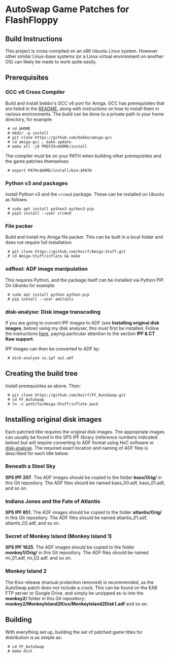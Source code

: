 
# AutoSwap Game Patches for FlashFloppy
## Build Instructions

This project is cross-compiled on an x86 Ubuntu Linux system. However
other similar Linux-base systems (or a Linux virtual environment on
another OS) can likely be made to work quite easily.

## Prerequisites

### GCC v6 Cross Compiler

Build and install bebbo's GCC v6 port for Amiga.  GCC has
prerequisites that are listed in the
[README](https://github.com/bebbo/amiga-gcc/blob/master/README.md),
along with instructions on how to install them in various
environments.  The build can be done to a private path in your home
directory, for example:
```
 # cd $HOME
 # mkdir -p install
 # git clone https://github.com/bebbo/amiga-gcc
 # cd amiga-gcc ; make update
 # make all -j8 PREFIX=$HOME/install
```

The compiler must be on your PATH when building other prerequisites
and the game patches themselves:
```
 # export PATH=$HOME/install/bin:$PATH
```

### Python v3 and packages

Install Python v3 and the `crcmod` package. These can be
installed on Ubuntu as follows:
```
 # sudo apt install python3 python3-pip
 # pip3 install --user crcmod
```

### File packer

Build and install my Amiga file packer. This can be built in a local
folder and does not require full installation:
```
 # git clone https://github.com/keirf/Amiga-Stuff.git
 # cd Amiga-Stuff/inflate && make
```

### xdftool: ADF image manipulation

This requires Python, and the package itself can be installed via
Python PIP. On Ubuntu for example:
```
 # sudo apt install python python-pip
 # pip install --user amitools
```

### disk-analyse: Disk image transcoding

If you are going to convert IPF images to ADF (see **Installing
original disk images**, below) using my disk analyser, this must first
be installed. Follow the instructions
[here](https://www.github.com/keirf/Disk-Utilities/blob/master/README.md),
paying particular attention to the section **IPF & CT Raw support**.

IPF images can then be converted to ADF by:
```
 # disk-analyse in.ipf out.adf
```

## Creating the build tree

Install prerequisites as above. Then:
```
 # git clone https://github.com/keirf/FF_AutoSwap.git
 # cd FF_AutoSwap
 # ln -s path/to/Amiga-Stuff/inflate pack
```

## Installing original disk images

Each patched title requires the original disk images. The appropriate
images can usually be found in the SPS IPF library (reference numbers
indicated below) but will require converting to ADF format using HxC
software or [disk-analyse](https://www.github.com/keirf/Disk-Utilities). 
The required exact location and naming of ADF files is described for
each title below:

### Beneath a Steel Sky

**SPS IPF 207**. The ADF images should be copied to the folder
**bass/Orig/** in this Git repository. The ADF files should be named
bass_00.adf, bass_01.adf, and so on.

### Indiana Jones and the Fate of Atlantis

**SPS IPF 851**. The ADF images should be copied to the folder
**atlantis/Orig/** in this Git repository. The ADF files should be
named atlantis_01.adf, atlantis_02.adf, and so on.

### Secret of Monkey Island (Monkey Island 1)

**SPS IPF 1625**. The ADF images should be copied to the
folder **monkey1/Orig/** in this Git repository. The ADF files should
be named mi_01.adf, mi_02.adf, and so on.

### Monkey Island 2

The Kixx release (manual protection removed) is recommended, as the
AutoSwap patch does not include a crack. This can be found on the EAB
FTP server or Google Drive, and simply be unzipped as-is into the
**monkey2/** folder in this Git repository:
**monkey2/MonkeyIsland2Kixx/MonkeyIsland2Disk1.adf** and so on.

## Building

With everything set up, building the set of patched game titles for
distribution is as simple as:
```
 # cd FF_AutoSwap
 # make dist
```
